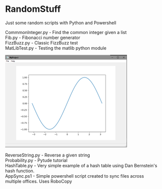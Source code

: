 # RandomStuff
Just some random scripts with Python and Powershell

CommmonInteger.py - Find the common integer given a list  
Fib.py - Fibonacci number generator  
FizzBuzz.py - Classic FizzBuzz test  
MatLibTest.py - Testing the matlib python module  

![SCREENSHOT1](https://github.com/harmonyideas/RandomStuff/blob/master/IMG/matlib1.PNG)  

ReverseString.py - Reverse a given string  
Probability.py - Pytude tutorial  
HashTable.py - Very simple example of a hash table using Dan Bernstein's hash function.  
AppSync.ps1 - Simple powershell script created to sync files across multiple offices.  Uses RoboCopy
